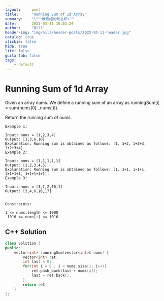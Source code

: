 ```yaml
---
layout:     post
title:      "Running Sum of 1d Array"
summary:    "\"一维数组的动态和\""
date:       2023-03-11 16:02:24
author:     "Bill"
header-img: "img/bill/header-posts/2023-03-11-header.jpg"
catalog: true
stickie: false
hide: true
life: false
guitartab: false
tags:
    - default
---
```


# Running Sum of 1d Array

Given an array nums. We define a running sum of an array as runningSum[i] = sum(nums[0]…nums[i]).

Return the running sum of nums.



```
Example 1:

Input: nums = [1,2,3,4]
Output: [1,3,6,10]
Explanation: Running sum is obtained as follows: [1, 1+2, 1+2+3, 1+2+3+4].
Example 2:

Input: nums = [1,1,1,1,1]
Output: [1,2,3,4,5]
Explanation: Running sum is obtained as follows: [1, 1+1, 1+1+1, 1+1+1+1, 1+1+1+1+1].
Example 3:

Input: nums = [3,1,2,10,1]
Output: [3,4,6,16,17]


Constraints:

1 <= nums.length <= 1000
-10^6 <= nums[i] <= 10^6
```

## C++ Solution

```c++
class Solution {
public:
    vector<int> runningSum(vector<int>& nums) {
        vector<int> ret;
        int last = 0;
        for(int i = 0 ; i < nums.size(); i++){
            ret.push_back(last + nums[i]);
            last = ret.back();
        }
        return ret;
    }
};
```


